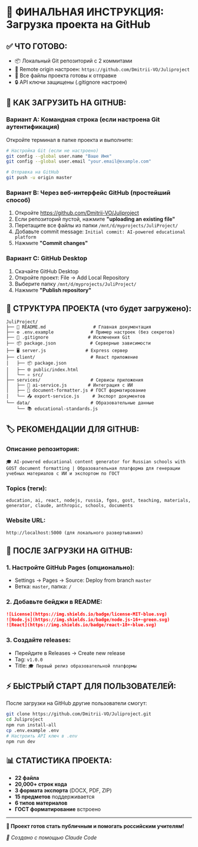 # 🎯 ФИНАЛЬНАЯ ИНСТРУКЦИЯ: Загрузка проекта на GitHub

## ✅ **ЧТО ГОТОВО:**
- 📦 Локальный Git репозиторий с 2 коммитами
- 🔗 Remote origin настроен: `https://github.com/Dmitrii-VO/Juliproject`
- 📁 Все файлы проекта готовы к отправке
- 🔒 API ключи защищены (.gitignore настроен)

## 🚀 **КАК ЗАГРУЗИТЬ НА GITHUB:**

### Вариант A: Командная строка (если настроена Git аутентификация)
Откройте терминал в папке проекта и выполните:

```bash
# Настройка Git (если не настроено)
git config --global user.name "Ваше Имя"
git config --global user.email "your.email@example.com"

# Отправка на GitHub
git push -u origin master
```

### Вариант B: Через веб-интерфейс GitHub (простейший способ)
1. Откройте https://github.com/Dmitrii-VO/Juliproject
2. Если репозиторий пустой, нажмите **"uploading an existing file"**
3. Перетащите все файлы из папки `/mnt/d/myprojects/JuliProject/` 
4. Добавьте commit message: `Initial commit: AI-powered educational platform`
5. Нажмите **"Commit changes"**

### Вариант C: GitHub Desktop
1. Скачайте GitHub Desktop
2. Откройте проект: File → Add Local Repository
3. Выберите папку `/mnt/d/myprojects/JuliProject/`
4. Нажмите **"Publish repository"**

## 📂 **СТРУКТУРА ПРОЕКТА (что будет загружено):**
```
JuliProject/
├── 📄 README.md                  # Главная документация
├── ⚙️ .env.example              # Пример настроек (без секретов)
├── 🚫 .gitignore               # Исключения Git
├── 📦 package.json             # Серверные зависимости  
├── 🖥️ server.js               # Express сервер
├── client/                     # React приложение
│   ├── 📦 package.json         
│   ├── 🌐 public/index.html    
│   └── ⚛️ src/                
├── services/                   # Сервисы приложения
│   ├── 🤖 ai-service.js        # Интеграция с ИИ
│   ├── 📄 document-formatter.js # ГОСТ форматирование
│   └── 📤 export-service.js     # Экспорт документов
└── data/                       # Образовательные данные
    └── 📚 educational-standards.js
```

## 🏷️ **РЕКОМЕНДАЦИИ ДЛЯ GITHUB:**

### Описание репозитория:
```
🎓 AI-powered educational content generator for Russian schools with GOST document formatting | Образовательная платформа для генерации учебных материалов с ИИ и экспортом по ГОСТ
```

### Topics (теги):
```
education, ai, react, nodejs, russia, fgos, gost, teaching, materials, generator, claude, anthropic, schools, documents
```

### Website URL:
```
http://localhost:5000 (для локального развертывания)
```

## 🔧 **ПОСЛЕ ЗАГРУЗКИ НА GITHUB:**

### 1. Настройте GitHub Pages (опционально):
- Settings → Pages → Source: Deploy from branch `master`
- Ветка: `master`, папка: `/` 

### 2. Добавьте бейджи в README:
```markdown
![License](https://img.shields.io/badge/license-MIT-blue.svg)
![Node.js](https://img.shields.io/badge/node.js-16+-green.svg)
![React](https://img.shields.io/badge/react-18+-blue.svg)
```

### 3. Создайте releases:
- Перейдите в Releases → Create new release
- Tag: `v1.0.0`
- Title: `🎓 Первый релиз образовательной платформы`

## ⚡ **БЫСТРЫЙ СТАРТ ДЛЯ ПОЛЬЗОВАТЕЛЕЙ:**

После загрузки на GitHub другие пользователи смогут:

```bash
git clone https://github.com/Dmitrii-VO/Juliproject.git
cd Juliproject
npm run install-all
cp .env.example .env
# Настроить API ключ в .env
npm run dev
```

## 📊 **СТАТИСТИКА ПРОЕКТА:**
- **22 файла** 
- **20,000+ строк кода**
- **3 формата экспорта** (DOCX, PDF, ZIP)
- **15 предметов** поддерживается
- **6 типов материалов**
- **ГОСТ форматирование** встроено

---

**🎯 Проект готов стать публичным и помогать российским учителям!**

*🤖 Создано с помощью Claude Code*